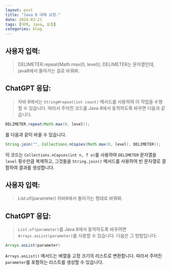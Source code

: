 ```yaml
---
layout: post
title: "Java 8 대체 요청."
date: 2024-03-21
tags: [대체, Java, 요청]
categories: blog
---
```


## 사용자 입력:
>  DELIMETER.repeat(Math.max(0, level));    DELIMETER는 문자열인데, java8에서 돌아가는 걸로 바꿔봐.

## ChatGPT 응답:
> 자바 8에서는 `String#repeat(int count)` 메서드를 사용하여 이 작업을 수행할 수 있습니다. 따라서 주어진 코드를 Java 8에서 동작하도록 바꾸면 다음과 같습니다.

```java
DELIMETER.repeat(Math.max(0, level));
```

를 다음과 같이 바꿀 수 있습니다.

```java
String.join("", Collections.nCopies(Math.max(0, level), DELIMETER));
```

이 코드는 `Collections.nCopies(int n, T o)`를 사용하여 `DELIMETER` 문자열을 `level` 횟수만큼 복제하고, 그것들을 `String.join()` 메서드를 사용하여 빈 문자열로 결합하여 결과를 생성합니다.

## 사용자 입력:
> List.of(parameter)  자바8에서 돌아가는 형태로 바꿔봐.

## ChatGPT 응답:
> `List.of(parameter)`를 Java 8에서 동작하도록 바꾸려면 `Arrays.asList(parameter)`를 사용할 수 있습니다. 다음은 그 방법입니다:

```java
Arrays.asList(parameter)
```

`Arrays.asList()` 메서드는 배열을 고정 크기의 리스트로 변환합니다. 따라서 주어진 `parameter`를 포함하는 리스트를 생성할 수 있습니다.

